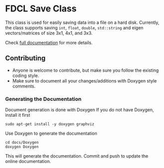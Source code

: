 # FDCL Save Class

This class is used for easily saving data into a file on a hard disk. 
Currently, the class supports saving `int`, `float`, `double`, `std::string` and eigen vectors/matrices of size 3x1, 4x1, and 3x3.

Check [full documentation](https://fdcl-gwu.github.io/fdcl_save/html/index.html) for more details.


## Contributing
* Anyone is welcome to contribute, but make sure you follow the existing coding style.
* Make sure to document all your changes/additions with Doxygen style comments.

### Generating the Documentation
Document generation is done with Doxygen
If you do not have Doxygen, install it first
```
sudo apt-get install -y doxygen graphviz
```

Use Doxygen to generate the documentation
```
cd docs/Doxygen
doxygen Doxygen
```

This will generate the documentation. 
Commit and push to update the online documentation.

